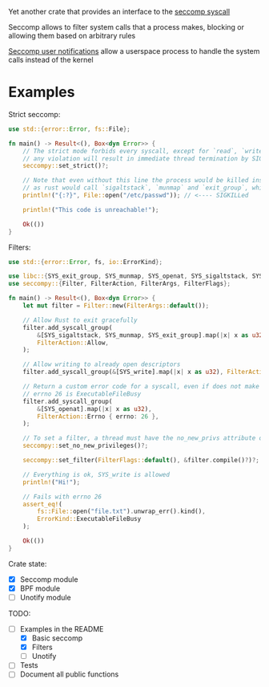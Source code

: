 Yet another crate that provides an interface to the
[seccomp syscall](https://manpages.debian.org/testing/manpages-dev/seccomp.2.en.html)

Seccomp allows to filter system calls that a process makes, blocking or allowing
them based on arbitrary rules

[Seccomp user notifications](https://manpages.debian.org/testing/manpages-dev/seccomp_unotify.2.en.html)
allow a userspace process to handle the system calls instead of the kernel

# Examples

Strict seccomp:

```rust no_run
use std::{error::Error, fs::File};

fn main() -> Result<(), Box<dyn Error>> {
    // The strict mode forbids every syscall, except for `read`, `write`, `_exit` and `sigreturn`
    // any violation will result in immediate thread termination by SIGKILL signal
    seccompy::set_strict()?;

    // Note that even without this line the process would be killed instead of exiting cleanly,
    // as rust would call `sigaltstack`, `munmap` and `exit_group`, which are not allowed
    println!("{:?}", File::open("/etc/passwd")); // <---- SIGKILLed

    println!("This code is unreachable!");

    Ok(())
}
```

Filters:

```rust
use std::{error::Error, fs, io::ErrorKind};

use libc::{SYS_exit_group, SYS_munmap, SYS_openat, SYS_sigaltstack, SYS_write};
use seccompy::{Filter, FilterAction, FilterArgs, FilterFlags};

fn main() -> Result<(), Box<dyn Error>> {
    let mut filter = Filter::new(FilterArgs::default());

    // Allow Rust to exit gracefully
    filter.add_syscall_group(
        &[SYS_sigaltstack, SYS_munmap, SYS_exit_group].map(|x| x as u32),
        FilterAction::Allow,
    );

    // Allow writing to already open descriptors
    filter.add_syscall_group(&[SYS_write].map(|x| x as u32), FilterAction::Allow);

    // Return a custom error code for a syscall, even if does not make sense
    // errno 26 is ExecutableFileBusy
    filter.add_syscall_group(
        &[SYS_openat].map(|x| x as u32),
        FilterAction::Errno { errno: 26 },
    );

    // To set a filter, a thread must have the no_new_privs attribute or the CAP_SYS_ADMIN capability
    seccompy::set_no_new_privileges()?;

    seccompy::set_filter(FilterFlags::default(), &filter.compile()?)?;

    // Everything is ok, SYS_write is allowed
    println!("Hi!");

    // Fails with errno 26
    assert_eq!(
        fs::File::open("file.txt").unwrap_err().kind(),
        ErrorKind::ExecutableFileBusy
    );

    Ok(())
}
```

Crate state:

- [x] Seccomp module
- [x] BPF module
- [ ] Unotify module

TODO:

- [ ] Examples in the README
  - [x] Basic seccomp
  - [x] Filters
  - [ ] Unotify
- [ ] Tests
- [ ] Document all public functions
